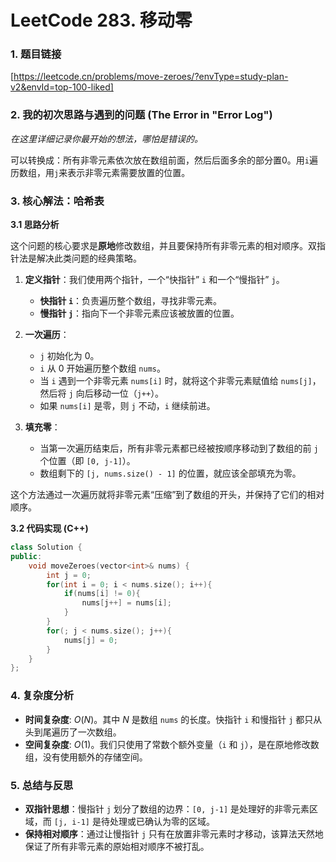 # LeetCode 283. 移动零

### 1. 题目链接

[https://leetcode.cn/problems/move-zeroes/?envType=study-plan-v2&envId=top-100-liked]

### 2. 我的初次思路与遇到的问题 (The Error in "Error Log")

*在这里详细记录你最开始的想法，哪怕是错误的。*

可以转换成：所有非零元素依次放在数组前面，然后后面多余的部分置0。用`i`遍历数组，用`j`来表示非零元素需要放置的位置。

### 3. 核心解法：哈希表

**3.1 思路分析**

这个问题的核心要求是**原地**修改数组，并且要保持所有非零元素的相对顺序。双指针法是解决此类问题的经典策略。

1.  **定义指针**：我们使用两个指针，一个“快指针” `i` 和一个“慢指针” `j`。
    *   **快指针 `i`**：负责遍历整个数组，寻找非零元素。
    *   **慢指针 `j`**：指向下一个非零元素应该被放置的位置。

2.  **一次遍历**：
    *   `j` 初始化为 0。
    *   `i` 从 0 开始遍历整个数组 `nums`。
    *   当 `i` 遇到一个非零元素 `nums[i]` 时，就将这个非零元素赋值给 `nums[j]`，然后将 `j` 向后移动一位（`j++`）。
    *   如果 `nums[i]` 是零，则 `j` 不动，`i` 继续前进。

3.  **填充零**：
    *   当第一次遍历结束后，所有非零元素都已经被按顺序移动到了数组的前 `j` 个位置（即 `[0, j-1]`）。
    *   数组剩下的 `[j, nums.size() - 1]` 的位置，就应该全部填充为零。

这个方法通过一次遍历就将非零元素“压缩”到了数组的开头，并保持了它们的相对顺序。

**3.2 代码实现 (C++)**

```c++
class Solution {
public:
    void moveZeroes(vector<int>& nums) {
        int j = 0;
        for(int i = 0; i < nums.size(); i++){
            if(nums[i] != 0){
                nums[j++] = nums[i];
            }
        }
        for(; j < nums.size(); j++){
            nums[j] = 0;
        }
    }
};
```

### 4. 复杂度分析

- **时间复杂度**: $O(N)$。其中 $N$ 是数组 `nums` 的长度。快指针 `i` 和慢指针 `j` 都只从头到尾遍历了一次数组。
- **空间复杂度**: $O(1)$。我们只使用了常数个额外变量（`i` 和 `j`），是在原地修改数组，没有使用额外的存储空间。

### 5. 总结与反思

- **双指针思想**：慢指针 `j` 划分了数组的边界：`[0, j-1]` 是处理好的非零元素区域，而 `[j, i-1]` 是待处理或已确认为零的区域。
- **保持相对顺序**：通过让慢指针 `j` 只有在放置非零元素时才移动，该算法天然地保证了所有非零元素的原始相对顺序不被打乱。